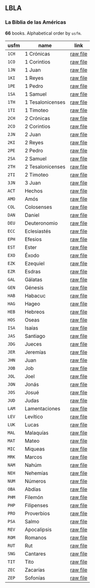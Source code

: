 ## LBLA

### La Biblia de las Américas

**66** books. Alphabetical order by `usfm`.

| usfm | name | link |
| ---------- | ---------- | ---------- |
| `1CH` | 1 Crónicas | [raw file](https://mrk214.github.io/bible-data-es-spa/data/es___spa___spa/LBLA/1CH.json) |
| `1CO` | 1 Corintios | [raw file](https://mrk214.github.io/bible-data-es-spa/data/es___spa___spa/LBLA/1CO.json) |
| `1JN` | 1 Juan | [raw file](https://mrk214.github.io/bible-data-es-spa/data/es___spa___spa/LBLA/1JN.json) |
| `1KI` | 1 Reyes | [raw file](https://mrk214.github.io/bible-data-es-spa/data/es___spa___spa/LBLA/1KI.json) |
| `1PE` | 1 Pedro | [raw file](https://mrk214.github.io/bible-data-es-spa/data/es___spa___spa/LBLA/1PE.json) |
| `1SA` | 1 Samuel | [raw file](https://mrk214.github.io/bible-data-es-spa/data/es___spa___spa/LBLA/1SA.json) |
| `1TH` | 1 Tesalonicenses | [raw file](https://mrk214.github.io/bible-data-es-spa/data/es___spa___spa/LBLA/1TH.json) |
| `1TI` | 1 Timoteo | [raw file](https://mrk214.github.io/bible-data-es-spa/data/es___spa___spa/LBLA/1TI.json) |
| `2CH` | 2 Crónicas | [raw file](https://mrk214.github.io/bible-data-es-spa/data/es___spa___spa/LBLA/2CH.json) |
| `2CO` | 2 Corintios | [raw file](https://mrk214.github.io/bible-data-es-spa/data/es___spa___spa/LBLA/2CO.json) |
| `2JN` | 2 Juan | [raw file](https://mrk214.github.io/bible-data-es-spa/data/es___spa___spa/LBLA/2JN.json) |
| `2KI` | 2 Reyes | [raw file](https://mrk214.github.io/bible-data-es-spa/data/es___spa___spa/LBLA/2KI.json) |
| `2PE` | 2 Pedro | [raw file](https://mrk214.github.io/bible-data-es-spa/data/es___spa___spa/LBLA/2PE.json) |
| `2SA` | 2 Samuel | [raw file](https://mrk214.github.io/bible-data-es-spa/data/es___spa___spa/LBLA/2SA.json) |
| `2TH` | 2 Tesalonicenses | [raw file](https://mrk214.github.io/bible-data-es-spa/data/es___spa___spa/LBLA/2TH.json) |
| `2TI` | 2 Timoteo | [raw file](https://mrk214.github.io/bible-data-es-spa/data/es___spa___spa/LBLA/2TI.json) |
| `3JN` | 3 Juan | [raw file](https://mrk214.github.io/bible-data-es-spa/data/es___spa___spa/LBLA/3JN.json) |
| `ACT` | Hechos | [raw file](https://mrk214.github.io/bible-data-es-spa/data/es___spa___spa/LBLA/ACT.json) |
| `AMO` | Amós | [raw file](https://mrk214.github.io/bible-data-es-spa/data/es___spa___spa/LBLA/AMO.json) |
| `COL` | Colosenses | [raw file](https://mrk214.github.io/bible-data-es-spa/data/es___spa___spa/LBLA/COL.json) |
| `DAN` | Daniel | [raw file](https://mrk214.github.io/bible-data-es-spa/data/es___spa___spa/LBLA/DAN.json) |
| `DEU` | Deuteronomio | [raw file](https://mrk214.github.io/bible-data-es-spa/data/es___spa___spa/LBLA/DEU.json) |
| `ECC` | Eclesiastés | [raw file](https://mrk214.github.io/bible-data-es-spa/data/es___spa___spa/LBLA/ECC.json) |
| `EPH` | Efesios | [raw file](https://mrk214.github.io/bible-data-es-spa/data/es___spa___spa/LBLA/EPH.json) |
| `EST` | Ester | [raw file](https://mrk214.github.io/bible-data-es-spa/data/es___spa___spa/LBLA/EST.json) |
| `EXO` | Éxodo | [raw file](https://mrk214.github.io/bible-data-es-spa/data/es___spa___spa/LBLA/EXO.json) |
| `EZK` | Ezequiel | [raw file](https://mrk214.github.io/bible-data-es-spa/data/es___spa___spa/LBLA/EZK.json) |
| `EZR` | Esdras | [raw file](https://mrk214.github.io/bible-data-es-spa/data/es___spa___spa/LBLA/EZR.json) |
| `GAL` | Gálatas | [raw file](https://mrk214.github.io/bible-data-es-spa/data/es___spa___spa/LBLA/GAL.json) |
| `GEN` | Génesis | [raw file](https://mrk214.github.io/bible-data-es-spa/data/es___spa___spa/LBLA/GEN.json) |
| `HAB` | Habacuc | [raw file](https://mrk214.github.io/bible-data-es-spa/data/es___spa___spa/LBLA/HAB.json) |
| `HAG` | Hageo | [raw file](https://mrk214.github.io/bible-data-es-spa/data/es___spa___spa/LBLA/HAG.json) |
| `HEB` | Hebreos | [raw file](https://mrk214.github.io/bible-data-es-spa/data/es___spa___spa/LBLA/HEB.json) |
| `HOS` | Oseas | [raw file](https://mrk214.github.io/bible-data-es-spa/data/es___spa___spa/LBLA/HOS.json) |
| `ISA` | Isaías | [raw file](https://mrk214.github.io/bible-data-es-spa/data/es___spa___spa/LBLA/ISA.json) |
| `JAS` | Santiago | [raw file](https://mrk214.github.io/bible-data-es-spa/data/es___spa___spa/LBLA/JAS.json) |
| `JDG` | Jueces | [raw file](https://mrk214.github.io/bible-data-es-spa/data/es___spa___spa/LBLA/JDG.json) |
| `JER` | Jeremías | [raw file](https://mrk214.github.io/bible-data-es-spa/data/es___spa___spa/LBLA/JER.json) |
| `JHN` | Juan | [raw file](https://mrk214.github.io/bible-data-es-spa/data/es___spa___spa/LBLA/JHN.json) |
| `JOB` | Job | [raw file](https://mrk214.github.io/bible-data-es-spa/data/es___spa___spa/LBLA/JOB.json) |
| `JOL` | Joel | [raw file](https://mrk214.github.io/bible-data-es-spa/data/es___spa___spa/LBLA/JOL.json) |
| `JON` | Jonás | [raw file](https://mrk214.github.io/bible-data-es-spa/data/es___spa___spa/LBLA/JON.json) |
| `JOS` | Josué | [raw file](https://mrk214.github.io/bible-data-es-spa/data/es___spa___spa/LBLA/JOS.json) |
| `JUD` | Judas | [raw file](https://mrk214.github.io/bible-data-es-spa/data/es___spa___spa/LBLA/JUD.json) |
| `LAM` | Lamentaciones | [raw file](https://mrk214.github.io/bible-data-es-spa/data/es___spa___spa/LBLA/LAM.json) |
| `LEV` | Levítico | [raw file](https://mrk214.github.io/bible-data-es-spa/data/es___spa___spa/LBLA/LEV.json) |
| `LUK` | Lucas | [raw file](https://mrk214.github.io/bible-data-es-spa/data/es___spa___spa/LBLA/LUK.json) |
| `MAL` | Malaquías | [raw file](https://mrk214.github.io/bible-data-es-spa/data/es___spa___spa/LBLA/MAL.json) |
| `MAT` | Mateo | [raw file](https://mrk214.github.io/bible-data-es-spa/data/es___spa___spa/LBLA/MAT.json) |
| `MIC` | Miqueas | [raw file](https://mrk214.github.io/bible-data-es-spa/data/es___spa___spa/LBLA/MIC.json) |
| `MRK` | Marcos | [raw file](https://mrk214.github.io/bible-data-es-spa/data/es___spa___spa/LBLA/MRK.json) |
| `NAM` | Nahúm | [raw file](https://mrk214.github.io/bible-data-es-spa/data/es___spa___spa/LBLA/NAM.json) |
| `NEH` | Nehemías | [raw file](https://mrk214.github.io/bible-data-es-spa/data/es___spa___spa/LBLA/NEH.json) |
| `NUM` | Números | [raw file](https://mrk214.github.io/bible-data-es-spa/data/es___spa___spa/LBLA/NUM.json) |
| `OBA` | Abdías | [raw file](https://mrk214.github.io/bible-data-es-spa/data/es___spa___spa/LBLA/OBA.json) |
| `PHM` | Filemón | [raw file](https://mrk214.github.io/bible-data-es-spa/data/es___spa___spa/LBLA/PHM.json) |
| `PHP` | Filipenses | [raw file](https://mrk214.github.io/bible-data-es-spa/data/es___spa___spa/LBLA/PHP.json) |
| `PRO` | Proverbios | [raw file](https://mrk214.github.io/bible-data-es-spa/data/es___spa___spa/LBLA/PRO.json) |
| `PSA` | Salmo | [raw file](https://mrk214.github.io/bible-data-es-spa/data/es___spa___spa/LBLA/PSA.json) |
| `REV` | Apocalipsis | [raw file](https://mrk214.github.io/bible-data-es-spa/data/es___spa___spa/LBLA/REV.json) |
| `ROM` | Romanos | [raw file](https://mrk214.github.io/bible-data-es-spa/data/es___spa___spa/LBLA/ROM.json) |
| `RUT` | Rut | [raw file](https://mrk214.github.io/bible-data-es-spa/data/es___spa___spa/LBLA/RUT.json) |
| `SNG` | Cantares | [raw file](https://mrk214.github.io/bible-data-es-spa/data/es___spa___spa/LBLA/SNG.json) |
| `TIT` | Tito | [raw file](https://mrk214.github.io/bible-data-es-spa/data/es___spa___spa/LBLA/TIT.json) |
| `ZEC` | Zacarías | [raw file](https://mrk214.github.io/bible-data-es-spa/data/es___spa___spa/LBLA/ZEC.json) |
| `ZEP` | Sofonías | [raw file](https://mrk214.github.io/bible-data-es-spa/data/es___spa___spa/LBLA/ZEP.json) |
